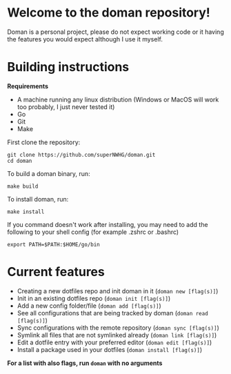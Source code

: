 # Welcome to the doman repository!

Doman is a personal project, please do not expect working code or it having the features you would expect although I use it myself.

# Building instructions

**Requirements**
- A machine running any linux distribution (Windows or MacOS will work too probably, I just never tested it)
- Go
- Git
- Make

First clone the repository:
```shell
git clone https://github.com/superNWHG/doman.git
cd doman
```

To build a doman binary, run:
```shell
make build
```

To install doman, run:
```shell
make install
```

If you command doesn't work after installing, you may need to add the following to your shell config (for example .zshrc or .bashrc)

```shell
export PATH=$PATH:$HOME/go/bin
```

# Current features

- Creating a new dotfiles repo and init doman in it (`doman new [flag(s)]`)
- Init in an existing dotfiles repo (`doman init [flag(s)]`)
- Add a new config folder/file (`doman add [flag(s)]`)
- See all configurations that are being tracked by doman (`doman read [flag(s)]`)
- Sync configurations with the remote repository (`doman sync [flag(s)]`)
- Symlink all files that are not symlinked already (`doman link [flag(s)]`)
- Edit a dotfile entry with your preferred editor (`doman edit [flag(s)]`)
- Install a package used in your dotfiles (`doman install [flag(s)]`)

**For a list with also flags, run `doman` with no arguments**
